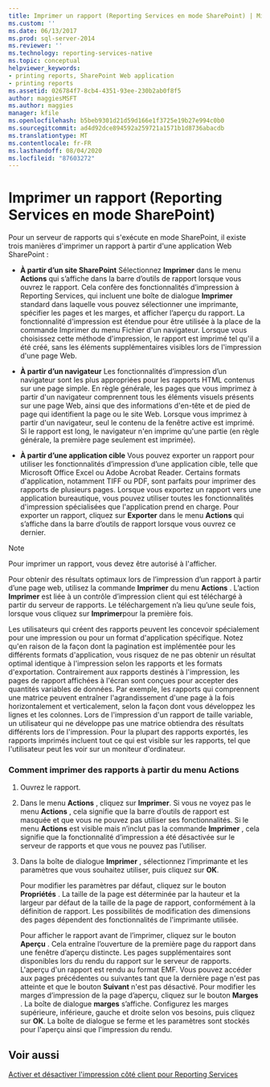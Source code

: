 ```yaml
---
title: Imprimer un rapport (Reporting Services en mode SharePoint) | Microsoft Docs
ms.custom: ''
ms.date: 06/13/2017
ms.prod: sql-server-2014
ms.reviewer: ''
ms.technology: reporting-services-native
ms.topic: conceptual
helpviewer_keywords:
- printing reports, SharePoint Web application
- printing reports
ms.assetid: 026784f7-8cb4-4351-93ee-230b2ab0f8f5
author: maggiesMSFT
ms.author: maggies
manager: kfile
ms.openlocfilehash: b5beb9301d21d59d166e1f3725e19b27e994c0b0
ms.sourcegitcommit: ad4d92dce894592a259721a1571b1d8736abacdb
ms.translationtype: MT
ms.contentlocale: fr-FR
ms.lasthandoff: 08/04/2020
ms.locfileid: "87603272"
---
```

# <a name="print-a-report-reporting-services-in-sharepoint-mode"></a>Imprimer un rapport (Reporting Services en mode SharePoint)
  Pour un serveur de rapports qui s'exécute en mode SharePoint, il existe trois manières d'imprimer un rapport à partir d'une application Web SharePoint :  
  
-   **À partir d’un site SharePoint** Sélectionnez **Imprimer** dans le menu **Actions** qui s’affiche dans la barre d’outils de rapport lorsque vous ouvrez le rapport. Cela confère des fonctionnalités d’impression à Reporting Services, qui incluent une boîte de dialogue **Imprimer** standard dans laquelle vous pouvez sélectionner une imprimante, spécifier les pages et les marges, et afficher l’aperçu du rapport. La fonctionnalité d'impression est étendue pour être utilisée à la place de la commande Imprimer du menu Fichier d'un navigateur. Lorsque vous choisissez cette méthode d'impression, le rapport est imprimé tel qu'il a été créé, sans les éléments supplémentaires visibles lors de l'impression d'une page Web.  
  
-   **À partir d’un navigateur** Les fonctionnalités d’impression d’un navigateur sont les plus appropriées pour les rapports HTML contenus sur une page simple. En règle générale, les pages que vous imprimez à partir d'un navigateur comprennent tous les éléments visuels présents sur une page Web, ainsi que des informations d'en-tête et de pied de page qui identifient la page ou le site Web. Lorsque vous imprimez à partir d'un navigateur, seul le contenu de la fenêtre active est imprimé. Si le rapport est long, le navigateur n'en imprime qu'une partie (en règle générale, la première page seulement est imprimée).  
  
-   **À partir d’une application cible** Vous pouvez exporter un rapport pour utiliser les fonctionnalités d’impression d’une application cible, telle que Microsoft Office Excel ou Adobe Acrobat Reader. Certains formats d'application, notamment TIFF ou PDF, sont parfaits pour imprimer des rapports de plusieurs pages. Lorsque vous exportez un rapport vers une application bureautique, vous pouvez utiliser toutes les fonctionnalités d'impression spécialisées que l'application prend en charge. Pour exporter un rapport, cliquez sur **Exporter** dans le menu **Actions** qui s’affiche dans la barre d’outils de rapport lorsque vous ouvrez ce dernier.  
  
> [!NOTE]  
>  Pour imprimer un rapport, vous devez être autorisé à l'afficher.  
  
 Pour obtenir des résultats optimaux lors de l’impression d’un rapport à partir d’une page web, utilisez la commande **Imprimer** du menu **Actions** . L’action **Imprimer** est liée à un contrôle d’impression client qui est téléchargé à partir du serveur de rapports. Le téléchargement n’a lieu qu’une seule fois, lorsque vous cliquez sur **Imprimer**pour la première fois.  
  
 Les utilisateurs qui créent des rapports peuvent les concevoir spécialement pour une impression ou pour un format d'application spécifique. Notez qu'en raison de la façon dont la pagination est implémentée pour les différents formats d'application, vous risquez de ne pas obtenir un résultat optimal identique à l'impression selon les rapports et les formats d'exportation. Contrairement aux rapports destinés à l'impression, les pages de rapport affichées à l'écran sont conçues pour accepter des quantités variables de données. Par exemple, les rapports qui comprennent une matrice peuvent entraîner l'agrandissement d'une page à la fois horizontalement et verticalement, selon la façon dont vous développez les lignes et les colonnes. Lors de l'impression d'un rapport de taille variable, un utilisateur qui ne développe pas une matrice obtiendra des résultats différents lors de l'impression. Pour la plupart des rapports exportés, les rapports imprimés incluent tout ce qui est visible sur les rapports, tel que l'utilisateur peut les voir sur un moniteur d'ordinateur.  
  
### <a name="how-to-print-reports-from-the-actions-menu"></a>Comment imprimer des rapports à partir du menu Actions  
  
1.  Ouvrez le rapport.  
  
2.  Dans le menu **Actions** , cliquez sur **Imprimer**. Si vous ne voyez pas le menu **Actions** , cela signifie que la barre d’outils de rapport est masquée et que vous ne pouvez pas utiliser ses fonctionnalités. Si le menu **Actions** est visible mais n’inclut pas la commande **Imprimer** , cela signifie que la fonctionnalité d’impression a été désactivée sur le serveur de rapports et que vous ne pouvez pas l’utiliser.  
  
3.  Dans la boîte de dialogue **Imprimer** , sélectionnez l’imprimante et les paramètres que vous souhaitez utiliser, puis cliquez sur **OK**.  
  
     Pour modifier les paramètres par défaut, cliquez sur le bouton **Propriétés** . La taille de la page est déterminée par la hauteur et la largeur par défaut de la taille de la page de rapport, conformément à la définition de rapport. Les possibilités de modification des dimensions des pages dépendent des fonctionnalités de l'imprimante utilisée.  
  
     Pour afficher le rapport avant de l’imprimer, cliquez sur le bouton **Aperçu** . Cela entraîne l’ouverture de la première page du rapport dans une fenêtre d’aperçu distincte. Les pages supplémentaires sont disponibles lors du rendu du rapport sur le serveur de rapports. L'aperçu d'un rapport est rendu au format EMF. Vous pouvez accéder aux pages précédentes ou suivantes tant que la dernière page n'est pas atteinte et que le bouton **Suivant** n'est pas désactivé. Pour modifier les marges d’impression de la page d’aperçu, cliquez sur le bouton **Marges** . La boîte de dialogue **marges** s’affiche. Configurez les marges supérieure, inférieure, gauche et droite selon vos besoins, puis cliquez sur **OK**. La boîte de dialogue se ferme et les paramètres sont stockés pour l'aperçu ainsi que l'impression du rendu.  
  
## <a name="see-also"></a>Voir aussi  
 [Activer et désactiver l'impression côté client pour Reporting Services](../report-server/enable-and-disable-client-side-printing-for-reporting-services.md)  
  
  
